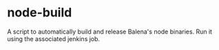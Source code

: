 # node-build

A script to automatically build and release Balena's node binaries. Run it using the associated jenkins job.
